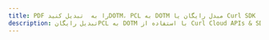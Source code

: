 ---title: PDF را به  تبدیل کنیدDOTM، PCL به DOTM مبدل رایگان یا Curl SDKdescription: تبدیل رایگانPCL به DOTM با استفاده از Curl Cloud APIs & SDK همچنین اسناد PDF را در Cloud ایجاد، ویرایش و رندر کنید.---